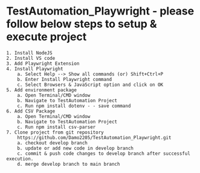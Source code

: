 # TestAutomation_Playwright - please follow below steps to setup & execute project

    1. Install NodeJS
    2. Install VS code
    3. Add Playwright Extension
    4. Install Playwright
        a. Select Help --> Show all commands (or) Shift+Ctrl+P
        b. Enter Install Playwright command
        c. Select Browsers & JavaScript option and click on OK
    5. Add environment package
        a. Open Terminal/CMD window
        b. Navigate to TestAutomation Project
        c. Run npm install dotenv - - save command
    6. Add CSV Package
        a. Open Terminal/CMD window
        b. Navigate to TestAutomation Project
        c. Run npm install csv-parser
    7. Clone project from git repository
        https://github.com/Damo2205/TestAutomation_Playwright.git
        a. checkout develop branch
        b. update or add new code in develop branch
        c. commit & push code changes to develop branch after successful execution.
        d. merge develop branch to main branch

    

